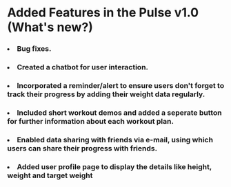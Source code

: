 # Added Features in the Pulse v1.0 (What's new?)

### <li> Bug fixes.

### <li> Created a chatbot for user interaction.

### <li> Incorporated a reminder/alert to ensure users don't forget to track their progress by adding their weight data regularly.

### <li> Included short workout demos and added a seperate button for further information about each workout plan.

### <li> Enabled data sharing with friends via e-mail, using which users can share their progress with friends.

### <li> Added user profile page to display the details like height, weight and target weight


